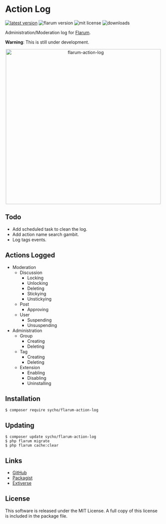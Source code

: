 # Action Log
[![latest version](https://img.shields.io/packagist/v/sycho/flarum-action-log.svg)](https://packagist.org/packages/sycho/flarum-action-log)
![flarum version](https://img.shields.io/badge/flarum-%5E0.1.0--beta.14-%23e7742e?style=flat-square)
![mit license](https://img.shields.io/badge/license-MIT-green.svg?style=flat-square&color=green)
![downloads](https://img.shields.io/packagist/dt/sycho/flarum-action-log?color=%23f28d1a&style=flat-square)

Administration/Moderation log for [Flarum](https://github.com/flarum/flarum).

**Warning**: This is still under development.

<p align=center>
<img src="https://user-images.githubusercontent.com/20267363/86499382-3d9ca000-bd8b-11ea-80f3-5315b9332b63.png" alt="flarum-action-log" width="500">
</p>

## Todo
* Add scheduled task to clean the log.
* Add action name search gambit.
* Log tags events.

## Actions Logged
* Moderation
  - Discussion
    + Locking
    + Unlocking
    + Deleting
    + Stickying
    + Unstickying
  - Post
    + Approving
  - User
    + Suspending
    + Unsuspending
* Administration
  - Group
    + Creating
    + Deleting
  - Tag
    + Creating
    + Deleting
  - Extension
    + Enabling
    + Disabling
    + Uninstalling

## Installation
```gitattributes
$ composer require sycho/flarum-action-log
```

## Updating
```gitattributes
$ composer update sycho/flarum-action-log
$ php flarum migrate
$ php flarum cache:clear
```

## Links
* [GitHub](https://github.com/SychO9/flarum-action-log)
* [Packagist](https://packagist.org/packages/sycho/flarum-action-log)
* [Extiverse](https://extiverse.com/extension/sycho/flarum-action-log)

## License
This software is released under the MIT License. A full copy of this license is included in the package file.
